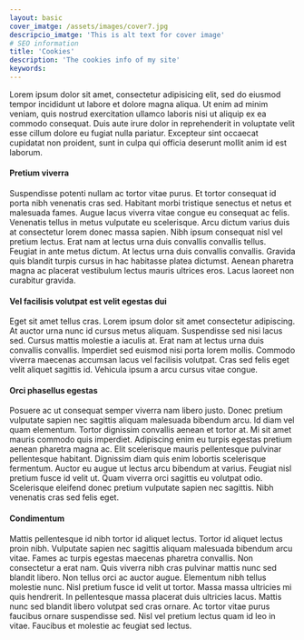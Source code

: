 ```yaml
---
layout: basic
cover_imatge: /assets/images/cover7.jpg
descripcio_imatge: 'This is alt text for cover image'
# SEO information
title: 'Cookies'
description: 'The cookies info of my site'
keywords:
---
```

Lorem ipsum dolor sit amet, consectetur adipisicing elit, sed do eiusmod tempor incididunt ut labore et dolore magna aliqua. Ut enim ad minim veniam, quis nostrud exercitation ullamco laboris nisi ut aliquip ex ea commodo consequat. Duis aute irure dolor in reprehenderit in voluptate velit esse cillum dolore eu fugiat nulla pariatur. Excepteur sint occaecat cupidatat non proident, sunt in culpa qui officia deserunt mollit anim id est laborum.

#### Pretium viverra

Suspendisse potenti nullam ac tortor vitae purus. Et tortor consequat id porta nibh venenatis cras sed. Habitant morbi tristique senectus et netus et malesuada fames. Augue lacus viverra vitae congue eu consequat ac felis. Venenatis tellus in metus vulputate eu scelerisque. Arcu dictum varius duis at consectetur lorem donec massa sapien. Nibh ipsum consequat nisl vel pretium lectus. Erat nam at lectus urna duis convallis convallis tellus. Feugiat in ante metus dictum. At lectus urna duis convallis convallis. Gravida quis blandit turpis cursus in hac habitasse platea dictumst. Aenean pharetra magna ac placerat vestibulum lectus mauris ultrices eros. Lacus laoreet non curabitur gravida.

#### Vel facilisis volutpat est velit egestas dui

Eget sit amet tellus cras. Lorem ipsum dolor sit amet consectetur adipiscing. At auctor urna nunc id cursus metus aliquam. Suspendisse sed nisi lacus sed. Cursus mattis molestie a iaculis at. Erat nam at lectus urna duis convallis convallis. Imperdiet sed euismod nisi porta lorem mollis. Commodo viverra maecenas accumsan lacus vel facilisis volutpat. Cras sed felis eget velit aliquet sagittis id. Vehicula ipsum a arcu cursus vitae congue.

#### Orci phasellus egestas

Posuere ac ut consequat semper viverra nam libero justo. Donec pretium vulputate sapien nec sagittis aliquam malesuada bibendum arcu. Id diam vel quam elementum. Tortor dignissim convallis aenean et tortor at. Mi sit amet mauris commodo quis imperdiet. Adipiscing enim eu turpis egestas pretium aenean pharetra magna ac. Elit scelerisque mauris pellentesque pulvinar pellentesque habitant. Dignissim diam quis enim lobortis scelerisque fermentum. Auctor eu augue ut lectus arcu bibendum at varius. Feugiat nisl pretium fusce id velit ut. Quam viverra orci sagittis eu volutpat odio. Scelerisque eleifend donec pretium vulputate sapien nec sagittis. Nibh venenatis cras sed felis eget.

#### Condimentum

Mattis pellentesque id nibh tortor id aliquet lectus. Tortor id aliquet lectus proin nibh. Vulputate sapien nec sagittis aliquam malesuada bibendum arcu vitae. Fames ac turpis egestas maecenas pharetra convallis. Non consectetur a erat nam. Quis viverra nibh cras pulvinar mattis nunc sed blandit libero. Non tellus orci ac auctor augue. Elementum nibh tellus molestie nunc. Nisl pretium fusce id velit ut tortor. Massa massa ultricies mi quis hendrerit. In pellentesque massa placerat duis ultricies lacus. Mattis nunc sed blandit libero volutpat sed cras ornare. Ac tortor vitae purus faucibus ornare suspendisse sed. Nisl vel pretium lectus quam id leo in vitae. Faucibus et molestie ac feugiat sed lectus.

